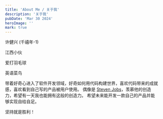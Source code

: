 ```yaml
---
title: 'About Me / 关于我'
description: '关于我'
pubDate: 'Mar 30 2024'
heroImage: ''
mark: true
---
```


许健兴 (千禧年-1)

江西小伙

爱打羽毛球

英语菜鸟

带着好奇心进入了软件开发领域，好奇如何用代码构建世界，喜欢代码带来的成就感，喜欢看到自己写的产品被用户使用。
偶像是 [Steven Jobs](https://en.wikipedia.org/wiki/Steve_Jobs)，羡慕他的创造力，希望有一天我也能拥有这般的创造力。
希望未来能开发一款自己的产品并能够实现自给自足。 


坚持就是胜利！
